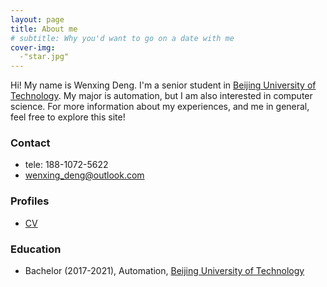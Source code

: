 ```yaml
---
layout: page
title: About me
# subtitle: Why you'd want to go on a date with me
cover-img:
  -"star.jpg" 
---
```


Hi! My name is Wenxing Deng. I'm a senior student in [Beijing University of Technology](http://english.bjut.edu.cn/). My major is automation, but I am also interested in computer science. For more information about my experiences, and me in general, feel free to explore this site! 

### Contact
* tele: 188-1072-5622
* [wenxing_deng@outlook.com](mailto:wenxing_deng@outlook.com)

### Profiles
* [CV](/assets/img/page.JPG)

### Education
* Bachelor (2017-2021), Automation, [Beijing University of Technology](http://english.bjut.edu.cn/)

